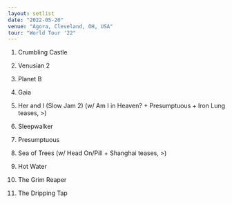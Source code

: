 ```yaml
---
layout: setlist
date: "2022-05-20"
venue: "Agora, Cleveland, OH, USA"
tour: "World Tour '22"
---
```



 1. Crumbling Castle

 2. Venusian 2

 3. Planet B

 4. Gaia

 5. Her and I (Slow Jam 2)
    (w/ Am I in Heaven? + Presumptuous + Iron Lung teases, >)

 6. Sleepwalker

 7. Presumptuous

 8. Sea of Trees
    (w/ Head On/Pill + Shanghai teases, >)

 9. Hot Water

10. The Grim Reaper

11. The Dripping Tap


